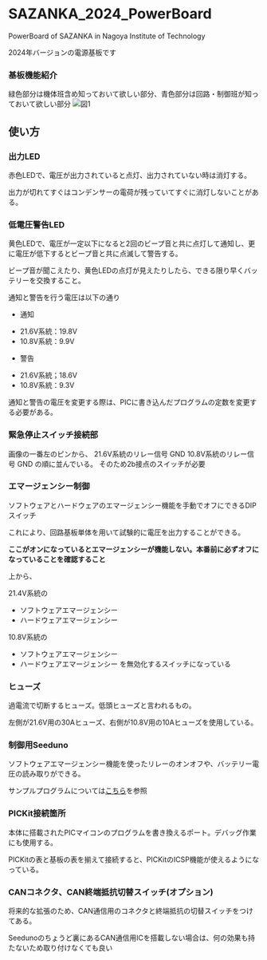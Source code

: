 # SAZANKA_2024_PowerBoard
PowerBoard of SAZANKA in Nagoya Institute of Technology

2024年バージョンの電源基板です
### 基板機能紹介
緑色部分は機体班含め知っておいて欲しい部分、青色部分は回路・制御班が知っておいて欲しい部分
![図1](https://github.com/user-attachments/assets/41b4d23c-b20e-4ea2-a32a-a440a7056c97)

## 使い方
### 出力LED
赤色LEDで、電圧が出力されていると点灯、出力されていない時は消灯する。

出力が切れてすぐはコンデンサーの電荷が残っていてすぐに消灯しないことがある。

### 低電圧警告LED
黄色LEDで、電圧が一定以下になると2回のビープ音と共に点灯して通知し、更に電圧が低下するとビープ音と共に点滅して警告する。

ビープ音が聞こえたり、黄色LEDの点灯が見えたりしたら、できる限り早くバッテリーを交換すること。

通知と警告を行う電圧は以下の通り
- 通知
*   21.6V系統：19.8V
*   10.8V系統：9.9V
- 警告
*   21.6V系統；18.6V
*   10.8V系統：9.3V

通知と警告の電圧を変更する際は、PICに書き込んだプログラムの定数を変更する必要がある。

### 緊急停止スイッチ接続部
画像の一番左のピンから、
21.6V系統のリレー信号
GND
10.8V系統のリレー信号
GND
の順に並んでいる。
そのため2b接点のスイッチが必要

### エマージェンシー制御
ソフトウェアとハードウェアのエマージェンシー機能を手動でオフにできるDIPスイッチ

これにより、回路基板単体を用いて試験的に電圧を出力することができる。

__ここがオンになっているとエマージェンシーが機能しない。本番前に必ずオフになっていることを確認すること__

上から、

21.4V系統の
- ソフトウェアエマージェンシー
- ハードウェアエマージェンシー


10.8V系統の
- ソフトウェアエマージェンシー
- ハードウェアエマージェンシー
を無効化するスイッチになっている

### ヒューズ
過電流で切断するヒューズ。低頭ヒューズと言われるもの。

左側が21.6V用の30Aヒューズ、右側が10.8V用の10Aヒューズを使用している。

### 制御用Seeduno
ソフトウェアエマージェンシー機能を使ったリレーのオンオフや、バッテリー電圧の読み取りができる。

サンプルプログラムについては[こちら](プログラム/README.md)を参照

### PICKit接続箇所
本体に搭載されたPICマイコンのプログラムを書き換えるポート。デバッグ作業にも使用する。

PICKitの表と基板の表を揃えて接続すると、PICKitのICSP機能が使えるようになっている。

### CANコネクタ、CAN終端抵抗切替スイッチ(オプション)
将来的な拡張のため、CAN通信用のコネクタと終端抵抗の切替スイッチをつけてある。

Seedunoのちょうど裏にあるCAN通信用ICを搭載しない場合は、何の効果も持たないため取り付けなくても良い


